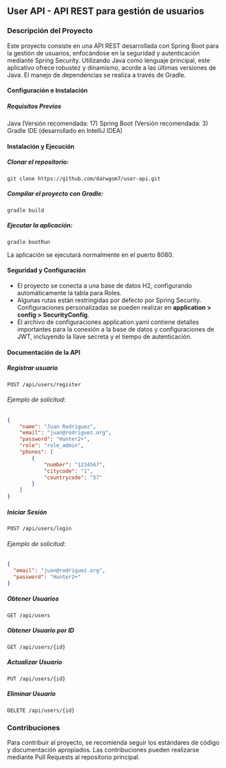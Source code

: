 


## User API - API REST para gestión de usuarios
### Descripción del Proyecto
Este proyecto consiste en una API REST desarrollada con Spring Boot para la gestión de usuarios, enfocándose en la seguridad y autenticación mediante Spring Security. Utilizando Java como lenguaje principal, este aplicativo ofrece robustez y dinamismo, acorde a las últimas versiones de Java. El manejo de dependencias se realiza a través de Gradle.

#### Configuración e Instalación
##### Requisitos Previos
Java (Versión recomendada: 17)
Spring Boot (Versión recomendada: 3)
Gradle
IDE (desarrollado en IntelliJ IDEA)

#### Instalación y Ejecución
##### Clonar el repositorio:
`git clone https://github.com/darwgom7/user-api.git`

##### Compilar el proyecto con Gradle:
`gradle build`

##### Ejecutar la aplicación:
`gradle bootRun`

La aplicación se ejecutará normalmente en el puerto 8080.
#### Seguridad y Configuración
- El proyecto se conecta a una base de datos H2, configurando automáticamente la tabla para Roles.
- Algunas rutas están restringidas por defecto por Spring Security. Configuraciones personalizadas se pueden realizar en **application > config > SecurityConfig**.
- El archivo de configuraciones application.yaml contiene detalles importantes para la conexión a la base de datos y configuraciones de JWT, incluyendo la llave secreta y el tiempo de autenticación.

#### Documentación de la API
##### Registrar usuario
`POST /api/users/register`
###### Ejemplo de solicitud:
```json
{
    "name": "Juan Rodriguez",
    "email": "juan@rodriguez.org",
    "password": "Hunter2+",
    "role": "role_admin",
    "phones": [
        {
            "number": "1234567",
            "citycode": "1",
            "countrycode": "57"
        }
    ]
}
```
##### Iniciar Sesión
`POST /api/users/login`
###### Ejemplo de solicitud:
```json
{
  "email": "juan@rodriguez.org",
  "password": "Hunter2+"
}
```
##### Obtener Usuarios
`GET /api/users`

##### Obtener Usuario por ID
`GET /api/users/{id}`

##### Actualizar Usuario
`PUT /api/users/{id}`

##### Eliminar Usuario
`DELETE /api/users/{id}`

### Contribuciones
Para contribuir al proyecto, se recomienda seguir los estándares de código y documentación apropiados. Las contribuciones pueden realizarse mediante Pull Requests al repositorio principal.